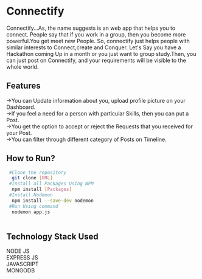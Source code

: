 # Connectify
Connectify...As, the name suggests is an web app that helps you to connect. People say that if you work in a group, then you become more powerful.You get meet new People.
So, connectify just helps people with similar interests to Connect,create and Conquer. Let's Say you have a Hackathon coming Up in a month or you just want to group study.Then, you can just post on Connectify, and your requirements will be visible to the whole world.


## Features
->You can Update information about you, upload profile picture on your Dashboard.<br>
->If you feel a need for a person with particular Skills, then you can put a Post.<br>
->You get the option to accept or reject the Requests that you received for your Post.<br>
->You can filter through different category of Posts on Timeline.

## How to Run?
```bash
 #Clone the repository
  git clone [URL]
 #Install all Packages Using NPM
  npm install [Packages]
 #Install Nodemon
  npm install --save-dev nodemon
 #Run Using command
  nodemon app.js
  
```
## Technology Stack Used
  NODE JS<br>
  EXPRESS JS<br>
  JAVASCRIPT<br>
  MONGODB<br>
  
